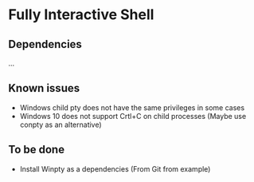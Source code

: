 # Fully Interactive Shell

## Dependencies
...

## Known issues
* Windows child pty does not have the same privileges in some cases
* Windows 10 does not support Crtl+C on child processes (Maybe use conpty as an alternative)

## To be done
* Install Winpty as a dependencies (From Git from example)
